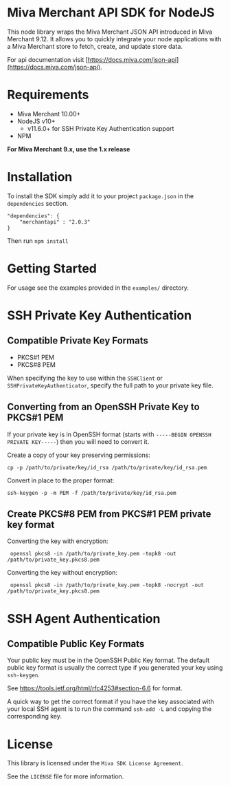 # Miva Merchant API SDK for NodeJS

This node library wraps the Miva Merchant JSON API introduced in
Miva Merchant 9.12. It allows you to quickly integrate your node
applications with a Miva Merchant store to fetch, create, and update
store data.

For api documentation visit [https://docs.miva.com/json-api](https://docs.miva.com/json-api).

# Requirements

- Miva Merchant 10.00+
- NodeJS v10+
	- v11.6.0+ for SSH Private Key Authentication support
- NPM

**For Miva Merchant 9.x, use the 1.x release**

# Installation

To install the SDK simply add it to your project `package.json` in the `dependencies` section.

    "dependencies": {
        "merchantapi" : "2.0.3"
    }

Then run `npm install`

# Getting Started

For usage see the examples provided in the `examples/` directory.

#  SSH Private Key Authentication

## Compatible Private Key Formats

- PKCS#1 PEM
- PKCS#8 PEM

When specifying the key to use within the `SSHClient` or `SSHPrivateKeyAuthenticator`, specify the full path to your private key file.

## Converting from an OpenSSH Private Key to PKCS#1 PEM

If your private key is in OpenSSH format (starts with `-----BEGIN OPENSSH PRIVATE KEY-----`) then you will need to convert it.

Create a copy of your key preserving permissions:

    cp -p /path/to/private/key/id_rsa /path/to/private/key/id_rsa.pem

Convert in place to the proper format:

    ssh-keygen -p -m PEM -f /path/to/private/key/id_rsa.pem

## Create PKCS#8 PEM from PKCS#1 PEM private key format

Converting the key with encryption:

     openssl pkcs8 -in /path/to/private_key.pem -topk8 -out /path/to/private_key.pkcs8.pem

Converting the key without encryption:

     openssl pkcs8 -in /path/to/private_key.pem -topk8 -nocrypt -out /path/to/private_key.pkcs8.pem

# SSH Agent Authentication

## Compatible Public Key Formats

Your public key must be in the OpenSSH Public Key format. The default public key format is usually the correct type if you generated your key using `ssh-keygen`.

See https://tools.ietf.org/html/rfc4253#section-6.6 for format.

A quick way to get the correct format if you have the key associated with your local SSH agent is to run the command `ssh-add -L` and copying the corresponding key.

# License

This library is licensed under the `Miva SDK License Agreement`.

See the `LICENSE` file for more information.